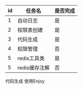 | id | 任务名       | 是否完成 |
|----|-----------|------|
| 1  | 自动日志      | 是    |
| 2  | 权限表创建     | 是    |
| 3  | 代码生成      | 是    |
| 4  | 权限管理      | 否    |
| 5  | redis工具类  | 是    |   
| 5  | redis缓存注解 | 否    |   

代码生成 使用Enjoy